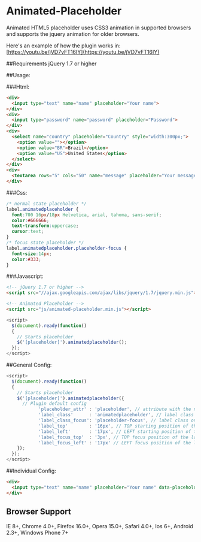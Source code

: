 # Animated-Placeholder
Animated HTML5 placeholder uses CSS3 animation in supported browsers and supports the jquery animation for older browsers.

Here's an example of how the plugin works in:
[https://youtu.be/jVD7vFT16IY](https://youtu.be/jVD7vFT16IY) 

##Requirements
jQuery 1.7 or higher

##Usage:

###Html:
```html
<div>
  <input type="text" name="name" placeholder="Your name">
</div>
<div>
  <input type="password" name="password" placeholder="Password">
</div>
<div>
  <select name="country" placeholder="Country" style="width:300px;">
    <option value=""></option>
    <option value="BR">Brazil</option>
    <option value="US">United States</option>
  </select>
</div>
<div>
  <textarea rows="5" cols="50" name="message" placeholder="Your message"></textarea>
</div>
```

###Css:
```css
/* normal state placeholder */
label.animatedplaceholder {
  font:700 16px/18px Helvetica, arial, tahoma, sans-serif;
  color:#666666;
  text-transform:uppercase;
  cursor:text;
}
/* focus state placeholder */
label.animatedplaceholder.placeholder-focus {
  font-size:14px;
  color:#333;
}
```

###Javascript:
```html
<!-- jQuery 1.7 or higher -->
<script src="//ajax.googleapis.com/ajax/libs/jquery/1.7/jquery.min.js"></script>

<!-- Animated Placeholder -->
<script src="js/animated-placeholder.min.js"></script>
```
```javascript
<script>
  $(document).ready(function()
  {
    // Starts placeholder
    $('[placeholder]').animatedplaceholder();
  });
</script>
```

##General Config:

```javascript
<script>
  $(document).ready(function()
  {
    // Starts placeholder
    $('[placeholder]').animatedplaceholder({
      // Plugin default config
			'placeholder_attr' : 'placeholder', // attribute with the name for the label
			'label_class'      : 'animatedplaceholder', // label class
			'label_class_focus': 'placeholder-focus', // label class on focus
			'label_top'        : '16px', // TOP starting position of the label
			'label_left'       : '17px', // LEFT starting position of the label
			'label_focus_top'  : '3px', // TOP focus position of the label
			'label_focus_left' : '17px' // LEFT focus position of the label
    });
  });
</script>
```

##Individual Config:

```html
<div>
  <input type="text" name="name" placeholder="Your name" data-placeholder-top="16px" data-placeholder-left="17px" data-placeholder-focus-top="3px" data-placeholder-focus-left="17px">
</div>
```

## Browser Support
IE 8+, Chrome 4.0+, Firefox 16.0+, Opera 15.0+, Safari 4.0+, Ios 6+, Android 2.3+, Windows Phone 7+


